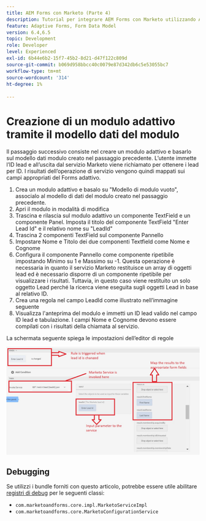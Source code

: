 ```yaml
---
title: AEM Forms con Marketo (Parte 4)
description: Tutorial per integrare AEM Forms con Marketo utilizzando AEM Forms Form Data Model.
feature: Adaptive Forms, Form Data Model
version: 6.4,6.5
topic: Development
role: Developer
level: Experienced
exl-id: 6b44e6b2-15f7-45b2-8d21-d47f122c809d
source-git-commit: b069d958bbcc40c0079e87d342db6c5e53055bc7
workflow-type: tm+mt
source-wordcount: '314'
ht-degree: 1%

---
```


# Creazione di un modulo adattivo tramite il modello dati del modulo

Il passaggio successivo consiste nel creare un modulo adattivo e basarlo sul modello dati modulo creato nel passaggio precedente.
L’utente immette l’ID lead e all’uscita dal servizio Marketo viene richiamato per ottenere i lead per ID. I risultati dell’operazione di servizio vengono quindi mappati sui campi appropriati del Forms adattivo.

1. Crea un modulo adattivo e basalo su &quot;Modello di modulo vuoto&quot;, associalo al modello di dati del modulo creato nel passaggio precedente.
1. Apri il modulo in modalità di modifica
1. Trascina e rilascia sul modulo adattivo un componente TextField e un componente Panel. Imposta il titolo del componente TextField &quot;Enter Lead Id&quot; e il relativo nome su &quot;LeadId&quot;
1. Trascina 2 componenti TextField sul componente Pannello
1. Impostare Nome e Titolo dei due componenti Textfield come Nome e Cognome
1. Configura il componente Pannello come componente ripetibile impostando Minimo su 1 e Massimo su -1. Questa operazione è necessaria in quanto il servizio Marketo restituisce un array di oggetti lead ed è necessario disporre di un componente ripetibile per visualizzare i risultati. Tuttavia, in questo caso viene restituito un solo oggetto Lead perché la ricerca viene eseguita sugli oggetti Lead in base al relativo ID.
1. Crea una regola nel campo LeadId come illustrato nell’immagine seguente
1. Visualizza l&#39;anteprima del modulo e immetti un ID lead valido nel campo ID lead e tabulazione. I campi Nome e Cognome devono essere compilati con i risultati della chiamata al servizio.

La schermata seguente spiega le impostazioni dell’editor di regole

![editor di regole](assets/ruleeditor.jfif)

## Debugging

Se utilizzi i bundle forniti con questo articolo, potrebbe essere utile abilitare [registri di debug](http://localhost:4502/system/console/slinglog) per le seguenti classi:

+ `com.marketoandforms.core.impl.MarketoServiceImpl`
+ `com.marketoandforms.core.MarketoConfigurationService`
